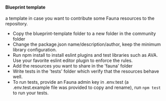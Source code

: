 #### Blueprint template

a template in case you want to contribute some Fauna resources to the repository.
- Copy the blueprint-template folder to a new folder in the community folder
- Change the package.json name/description/author, keep the minimum library configuration.
- Run npm install to install eslint plugins and test libraries such as AVA. Use your favorite eslint editor plugin to enforce the rules.
- Add the resources you want to share in the 'fauna' folder
- Write tests in the 'tests' folder which verify that the resources behave well.
- To run tests, provide an Fauna admin key in .env.test (a .env.test.example file was provided to copy and rename), run ```npm test``` to run your tests.